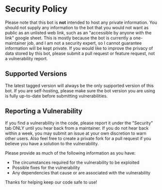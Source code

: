 # Security Policy

Please note that this bot is **not** intended to host any private information.
You should not supply any information to the bot that you would not want as public as
an unlisted web link, such as an "accessible by anyone with the link" google sheet.
This is mostly because the bot is currently a one-maintainer job, and I am not a security expert,
so I cannot guarantee information will be kept private. If you would like to improve the 
privacy of data stored by this bot, please submit a pull request or feature request,
not a vulnerability report.

## Supported Versions

The latest tagged version will always be the only supported version of this bot.
If you are self-hosting, please make sure the bot version you are using is fully
up-to-date before submitting vulnerabilities.

## Reporting a Vulnerability

If you find a vulnerability in the code, please report it under the "Security" tab
ONLY until you hear back from a maintainer. If you do not hear back within a week,
you may submit an issue at your own discretion to warn other users. Also feel free
to create a private fork for a pull request if you believe you have a solution to the
vulnerability.

Please provide as much of the following information as you have:
- The circumstances required for the vulnerability to be exploited
- Possible fixes for the vulnerability
- Any dependencies that cause or are associated with the vulnerability

Thanks for helping keep our code safe to use!
